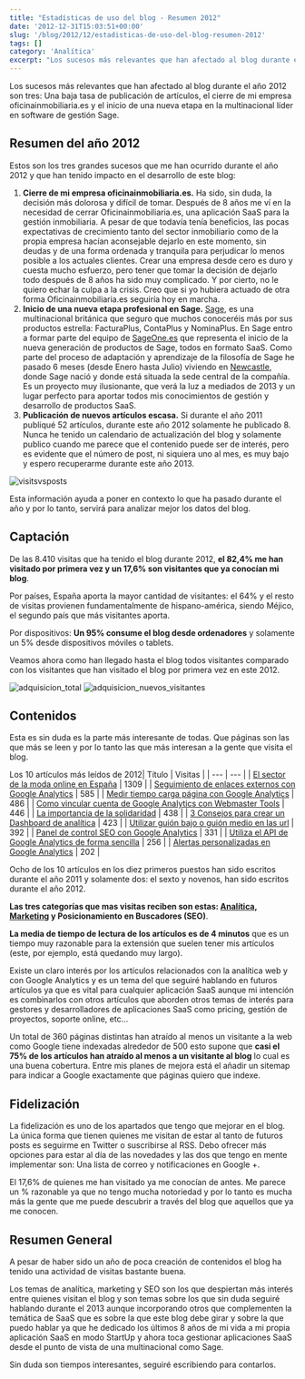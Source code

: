 ```yaml
---
title: "Estadísticas de uso del blog - Resumen 2012"
date: '2012-12-31T15:03:51+00:00'
slug: '/blog/2012/12/estadisticas-de-uso-del-blog-resumen-2012'
tags: []
category: 'Analítica'
excerpt: "Los sucesos más relevantes que han afectado al blog durante el año 2012 son tres:  Una baja tasa de publicación de artículos, el cierre de mi empresa oficinainmobiliaria.es y el inicio de una nueva etapa en la multinacional del software Sage."
---
```

Los sucesos más relevantes que han afectado al blog durante el año 2012 son tres: Una baja tasa de publicación de artículos, el cierre de mi empresa oficinainmobiliaria.es y el inicio de una nueva etapa en la multinacional líder en software de gestión Sage.<!--more-->

## Resumen del año 2012

Estos son los tres grandes sucesos que me han ocurrido durante el año 2012 y que han tenido impacto en el desarrollo de este blog:

1. **Cierre de mi empresa oficinainmobiliaria.es.** Ha sido, sin duda, la decisión más dolorosa y difícil de tomar. Después de 8 años me ví en la necesidad de cerrar Oficinainmobiliaria.es, una aplicación SaaS para la gestión inmobiliaria. A pesar de que todavía tenía beneficios, las pocas expectativas de crecimiento tanto del sector inmobiliario como de la propia empresa hacían aconsejable dejarlo en este momento, sin deudas y de una forma ordenada y tranquila para perjudicar lo menos posible a los actuales clientes. Crear una empresa desde cero es duro y cuesta mucho esfuerzo, pero tener que tomar la decisión de dejarlo todo después de 8 años ha sido muy complicado. Y por cierto, no le quiero echar la culpa a la crisis. Creo que si yo hubiera actuado de otra forma Oficinainmobiliaria.es seguiría hoy en marcha.
2. **Inicio de una nueva etapa profesional en Sage.** [Sage](http://static.squarespace.com/static/5303797ae4b0c6ad9e43f072/5303ce80e4b0400995a883d6/5303cf35e4b0400995a88b0c/1392758581676/?format=original "Sage España"), es una multinacional británica que seguro que muchos conoceréis más por sus productos estrella: FacturaPlus, ContaPlus y NominaPlus.  En Sage entro a formar parte del equipo de [SageOne.es](http://static.squarespace.com/static/5303797ae4b0c6ad9e43f072/5303ce80e4b0400995a883d6/5303cf35e4b0400995a88b0c/1392758581676/?format=original "Facturación online para pymes y autónomos") que representa el inicio de la nueva generación de productos de Sage, todos en formato SaaS. Como parte del proceso de adaptación y aprendizaje de la filosofía de Sage he pasado 6 meses (desde Enero hasta Julio) viviendo en [Newcastle](http://en.wikipedia.org/wiki/Newcastle_upon_Tyne "Newcastle Upon Tyne"), donde Sage nació y donde está situada la sede central de la compañía.  Es un proyecto muy ilusionante, que verá la luz a mediados de 2013 y un lugar perfecto para aportar todos mis conocimientos de gestión y desarrollo de productos SaaS.
3. **Publicación de nuevos artículos escasa.** Si durante el año 2011 publiqué 52 artículos, durante este año 2012 solamente he publicado 8. Nunca he tenido un calendario de actualización del blog y solamente publico cuando me parece que el contenido puede ser de interés, pero es evidente que el número de post, ni siquiera uno al mes, es muy bajo y espero recuperarme durante este año 2013.

![visitsvsposts](http://static.squarespace.com/static/5303797ae4b0c6ad9e43f072/5303ce80e4b0400995a883d6/5303cf52e4b0400995a88c62/1392758610331/visitsvsposts-300x222.png?format=original)

Esta información ayuda a poner en contexto lo que ha pasado durante el año y por lo tanto, servirá para analizar mejor los datos del blog.

## Captación

De las 8.410 visitas que ha tenido el blog durante 2012, **el 82,4% me han visitado por primera vez y un 17,6% son visitantes que ya conocían mi blog**.

Por países, España aporta la mayor cantidad de visitantes: el 64% y el resto de visitas provienen fundamentalmente de hispano-américa, siendo Méjico, el segundo país que más visitantes aporta.

Por dispositivos: **Un 95% consume el blog desde ordenadores** y solamente un 5% desde dispositivos móviles o tablets.

Veamos ahora como han llegado hasta el blog todos visitantes comparado con los visitantes que han visitado el blog por primera vez en este 2012.

![adquisicion_total](http://static.squarespace.com/static/5303797ae4b0c6ad9e43f072/5303ce80e4b0400995a883d6/5303cf52e4b0400995a88c65/1392758610524/adquisicion_total-300x221.png?format=original "Como han llegado a mi blog") ![adquisicion_nuevos_visitantes](http://static.squarespace.com/static/5303797ae4b0c6ad9e43f072/5303ce80e4b0400995a883d6/5303cf52e4b0400995a88c68/1392758610716/adquisicion_nuevos_visitantes-300x230.png?format=original "Como llega la gente por primera vez al blog")

## Contenidos

Esta es sin duda es la parte más interesante de todas. Que páginas son las que más se leen y por lo tanto las que más interesan a la gente que visita el blog.

Los 10 artículos más leídos de 2012| Título | Visitas |
| --- | --- |
| [El sector de la moda online en España](/jorge-alvarez-moreno-1/2011/10/el-sector-de-la-moda-online-en-espana "El sector de la moda online en España") | 1309 |
| [Seguimiento de enlaces externos con Google Analytics](/jorge-alvarez-moreno-1/2011/10/seguimiento-de-enlaces-externos-con-google-analytics "Seguimiento de enlaces externos con Google Analytics") | 585 |
| [Medir tiempo carga página con Google Analytics](/jorge-alvarez-moreno-1/2011/05/medir-el-tiempo-de-carga-de-tu-pagina-con-google-analytics "Medir el tiempo de carga de tu página con Google Analytics") | 486 |
| [Como vincular cuenta de Google Analytics con Webmaster Tools](/jorge-alvarez-moreno-1/2011/10/como-vincular-tu-cuenta-de-google-analytics-con-webmaster-tools "Como vincular tu cuenta de Google Analytics con Webmaster Tools") | 446 |
| [La importancia de la solidaridad](/jorge-alvarez-moreno-1/2011/01/la-importancia-de-la-solidaridad "La importancia de la solidaridad") | 438 |
| [3 Consejos para crear un Dashboard de analítica](/jorge-alvarez-moreno-1/2012/04/3-consejos-para-crear-un-dashboard-de-analitica "3 Consejos para crear un Dashboard") | 423 |
| [Utilizar guión bajo o guión medio en las url](/jorge-alvarez-moreno-1/2011/09/utilizar-guion-medio-o-guion-bajo-en-las-url "Utilizar guión medio o guión bajo en las url") | 392 |
| [Panel de control SEO con Google Analytics](/jorge-alvarez-moreno-1/2011/09/panel-de-control-seo-con-google-analytics "Panel de control SEO con Google Analytics") | 331 |
| [Utiliza el API de Google Analytics de forma sencilla](/jorge-alvarez-moreno-1/2012/05/utiliza-el-api-de-google-analytics-de-forma-sencill "Utiliza el API de Google Analytics de forma sencilla") | 256 |
| [Alertas personalizadas en Google Analytics](/jorge-alvarez-moreno-1/2011/10/alertas-personalizadas-en-google-analytics "Alertas personalizadas en Google Analytics") | 202 |



Ocho de los 10 artículos en los diez primeros puestos han sido escritos durante el año 2011 y solamente dos: el sexto y novenos, han sido escritos durante el año 2012.

**Las tres categorías que mas visitas reciben son estas: [Analítica](http://static.squarespace.com/static/5303797ae4b0c6ad9e43f072/5303ce80e4b0400995a883d6/5303cf52e4b0400995a88c6b/1392758610930/?format=original "Analítica Web para el analista digital"), [Marketing](http://static.squarespace.com/static/5303797ae4b0c6ad9e43f072/5303ce80e4b0400995a883d6/5303cf53e4b0400995a88c6e/1392758611111/?format=original "Marketing online para aplicaciones SaaS") y Posicionamiento en Buscadores (SEO)**.

**La media de tiempo de lectura de los artículos es de 4 minutos** que es un tiempo muy razonable para la extensión que suelen tener mis artículos (este, por ejemplo, está quedando muy largo).

Existe un claro interés por los artículos relacionados con la analítica web y con Google Analytics y es un tema del que seguiré hablando en futuros artículos ya que es vital para cualquier aplicación SaaS aunque mi intención es combinarlos con otros artículos que aborden otros temas de interés para gestores y desarrolladores de aplicaciones SaaS como pricing, gestión de proyectos, soporte online, etc...

Un total de 360 páginas distintas han atraído al menos un visitante a la web como Google tiene indexadas alrededor de 500 esto supone que **casi el 75% de los artículos han atraído al menos a un visitante al blog** lo cual es una buena cobertura. Entre mis planes de mejora está el añadir un sitemap para indicar a Google exactamente que páginas quiero que indexe.

## Fidelización

La fidelización es uno de los apartados que tengo que mejorar en el blog. La única forma que tienen quienes me visitan de estar al tanto de futuros posts es seguirme en Twitter o suscribirse al RSS. Debo ofrecer más opciones para estar al día de las novedades y las dos que tengo en mente implementar son: Una lista de correo y notificaciones en Google +.

El 17,6% de quienes me han visitado ya me conocían de antes. Me parece un % razonable ya que no tengo mucha notoriedad y por lo tanto es mucha más la gente que me puede descubrir a través del blog que aquellos que ya me conocen.

## Resumen General

A pesar de haber sido un año de poca creación de contenidos el blog ha tenido una actividad de visitas bastante buena.

Los temas de analítica, marketing y SEO son los que despiertan más interés entre quienes visitan el blog y son temas sobre los que sin duda seguiré hablando durante el 2013 aunque incorporando otros que complementen la temática de SaaS que es sobre la que este blog debe girar y sobre la que puedo hablar ya que he dedicado los últimos 8 años de mi vida a mi propia aplicación SaaS en modo StartUp y ahora toca gestionar aplicaciones SaaS desde el punto de vista de una multinacional como Sage.

Sin duda son tiempos interesantes, seguiré escribiendo para contarlos.

